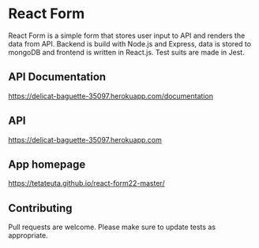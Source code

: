 # React Form

React Form is a simple form that stores user input to API and renders the data from API.
Backend is build with Node.js and Express, data is stored to mongoDB and frontend is written in React.js.
Test suits are made in Jest.

## API Documentation

https://delicat-baguette-35097.herokuapp.com/documentation

## API

https://delicat-baguette-35097.herokuapp.com

## App homepage

https://tetateuta.github.io/react-form22-master/

## Contributing

Pull requests are welcome. Please make sure to update tests as appropriate.
